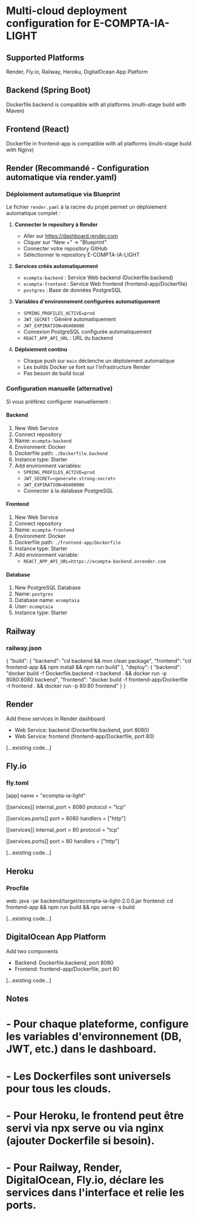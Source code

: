 # Multi-cloud deployment configuration for E-COMPTA-IA-LIGHT

## Supported Platforms

Render, Fly.io, Railway, Heroku, DigitalOcean App Platform

## Backend (Spring Boot)

Dockerfile.backend is compatible with all platforms (multi-stage build with Maven)

## Frontend (React)

Dockerfile in frontend-app is compatible with all platforms (multi-stage build with Nginx)

## Render (Recommandé - Configuration automatique via render.yaml)

### Déploiement automatique via Blueprint

Le fichier `render.yaml` à la racine du projet permet un déploiement automatique complet :

1. **Connecter le repository à Render**
   - Aller sur https://dashboard.render.com
   - Cliquer sur "New +" → "Blueprint"
   - Connecter votre repository GitHub
   - Sélectionner le repository E-COMPTA-IA-LIGHT

2. **Services créés automatiquement**
   - `ecompta-backend` : Service Web backend (Dockerfile.backend)
   - `ecompta-frontend` : Service Web frontend (frontend-app/Dockerfile)
   - `postgres` : Base de données PostgreSQL

3. **Variables d'environnement configurées automatiquement**
   - `SPRING_PROFILES_ACTIVE=prod`
   - `JWT_SECRET` : Généré automatiquement
   - `JWT_EXPIRATION=86400000`
   - Connexion PostgreSQL configurée automatiquement
   - `REACT_APP_API_URL` : URL du backend

4. **Déploiement continu**
   - Chaque push sur `main` déclenche un déploiement automatique
   - Les builds Docker se font sur l'infrastructure Render
   - Pas besoin de build local

### Configuration manuelle (alternative)

Si vous préférez configurer manuellement :

#### Backend
1. New Web Service
2. Connect repository
3. Name: `ecompta-backend`
4. Environment: Docker
5. Dockerfile path: `./Dockerfile.backend`
6. Instance type: Starter
7. Add environment variables:
   - `SPRING_PROFILES_ACTIVE=prod`
   - `JWT_SECRET=<generate-strong-secret>`
   - `JWT_EXPIRATION=86400000`
   - Connecter à la database PostgreSQL

#### Frontend
1. New Web Service
2. Connect repository
3. Name: `ecompta-frontend`
4. Environment: Docker
5. Dockerfile path: `./frontend-app/Dockerfile`
6. Instance type: Starter
7. Add environment variable:
   - `REACT_APP_API_URL=https://ecompta-backend.onrender.com`

#### Database
1. New PostgreSQL Database
2. Name: `postgres`
3. Database name: `ecomptaia`
4. User: `ecomptaia`
5. Instance type: Starter

## Railway

### railway.json
{
  "build": {
    "backend": "cd backend && mvn clean package",
    "frontend": "cd frontend-app && npm install && npm run build"
  },
  "deploy": {
    "backend": "docker build -f Dockerfile.backend -t backend . && docker run -p 8080:8080 backend",
    "frontend": "docker build -f frontend-app/Dockerfile -t frontend . && docker run -p 80:80 frontend"
  }
}


## Render

Add these services in Render dashboard

- Web Service: backend (Dockerfile.backend, port 8080)
- Web Service: frontend (frontend-app/Dockerfile, port 80)

[...existing code...]

## Fly.io

### fly.toml
[app]
name = "ecompta-ia-light"

[[services]]
internal_port = 8080
protocol = "tcp"

[[services.ports]]
port = 8080
handlers = ["http"]

[[services]]
internal_port = 80
protocol = "tcp"

[[services.ports]]
port = 80
handlers = ["http"]

[...existing code...]

## Heroku

### Procfile
web: java -jar backend/target/ecompta-ia-light-2.0.0.jar
frontend: cd frontend-app && npm run build && npx serve -s build

[...existing code...]

## DigitalOcean App Platform

Add two components

- Backend: Dockerfile.backend, port 8080
- Frontend: frontend-app/Dockerfile, port 80

[...existing code...]

## Notes
# - Pour chaque plateforme, configure les variables d'environnement (DB, JWT, etc.) dans le dashboard.
# - Les Dockerfiles sont universels pour tous les clouds.
# - Pour Heroku, le frontend peut être servi via npx serve ou via nginx (ajouter Dockerfile si besoin).
# - Pour Railway, Render, DigitalOcean, Fly.io, déclare les services dans l'interface et relie les ports.
